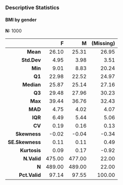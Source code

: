 ### Descriptive Statistics  
#### BMI by gender  
**N:** 1000  

|          &nbsp; |      F |      M | (Missing) |
|----------------:|-------:|-------:|----------:|
|        **Mean** |  26.10 |  25.31 |     26.95 |
|     **Std.Dev** |   4.95 |   3.98 |      3.51 |
|         **Min** |   9.01 |   8.83 |     20.24 |
|          **Q1** |  22.98 |  22.52 |     24.97 |
|      **Median** |  25.87 |  25.14 |     27.16 |
|          **Q3** |  29.48 |  27.96 |     30.23 |
|         **Max** |  39.44 |  36.76 |     32.43 |
|         **MAD** |   4.75 |   4.02 |      4.07 |
|         **IQR** |   6.49 |   5.44 |      5.06 |
|          **CV** |   0.19 |   0.16 |      0.13 |
|    **Skewness** |  -0.02 |  -0.04 |     -0.34 |
| **SE.Skewness** |   0.11 |   0.11 |      0.49 |
|    **Kurtosis** |   0.09 |   0.17 |     -0.92 |
|     **N.Valid** | 475.00 | 477.00 |     22.00 |
|           **N** | 489.00 | 489.00 |     22.00 |
|   **Pct.Valid** |  97.14 |  97.55 |    100.00 |
